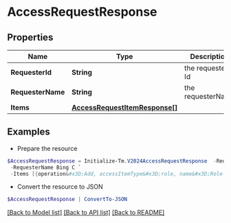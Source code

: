 # AccessRequestResponse
## Properties

Name | Type | Description | Notes
------------ | ------------- | ------------- | -------------
**RequesterId** | **String** | the requester Id | [optional] 
**RequesterName** | **String** | the requesterName | [optional] 
**Items** | [**AccessRequestItemResponse[]**](AccessRequestItemResponse.md) |  | [optional] 

## Examples

- Prepare the resource
```powershell
$AccessRequestResponse = Initialize-Tm.V2024AccessRequestResponse  -RequesterId 2c91808a77ff216301782327a50f09bf `
 -RequesterName Bing C `
 -Items [{operation&#x3D;Add, accessItemType&#x3D;role, name&#x3D;Role-1, decision&#x3D;APPROVED, description&#x3D;The role descrition, sourceId&#x3D;8a80828f643d484f01643e14202e206f, sourceName&#x3D;Source1, approvalInfos&#x3D;[{name&#x3D;John Snow, id&#x3D;8a80828f643d484f01643e14202e2000, status&#x3D;Approved}]}]
```

- Convert the resource to JSON
```powershell
$AccessRequestResponse | ConvertTo-JSON
```

[[Back to Model list]](../README.md#documentation-for-models) [[Back to API list]](../README.md#documentation-for-api-endpoints) [[Back to README]](../README.md)

